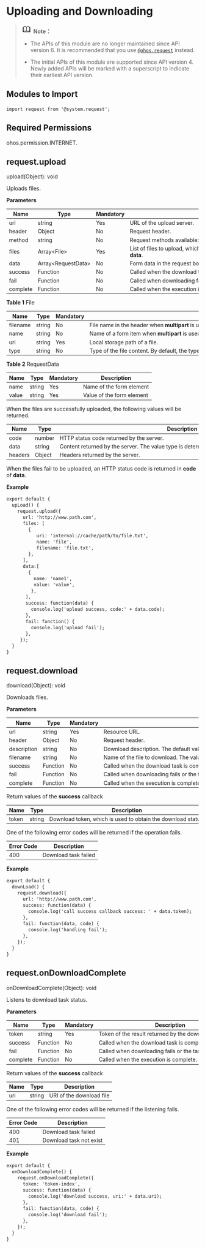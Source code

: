 # Uploading and Downloading

> ![icon-note.gif](public_sys-resources/icon-note.gif) **Note：**
> - The APIs of this module are no longer maintained since API version 6. It is recommended that you use [`@ohos.request`](js-apis-request.md) instead.
> 
> - The initial APIs of this module are supported since API version 4. Newly added APIs will be marked with a superscript to indicate their earliest API version.


## Modules to Import


```
import request from '@system.request';
```

## Required Permissions

ohos.permission.INTERNET.


## request.upload

upload(Object): void

Uploads files.

**Parameters**

| Name | Type | Mandatory | Description |
| -------- | -------- | -------- | -------- |
| url | string | Yes | URL&nbsp;of&nbsp;the&nbsp;upload&nbsp;server. |
| header | Object | No | Request&nbsp;header. |
| method | string | No | Request&nbsp;methods&nbsp;available:&nbsp;**POST**&nbsp;and&nbsp;**PUT**.&nbsp;The&nbsp;default&nbsp;value&nbsp;is&nbsp;**POST**. |
| files | Array&lt;File&gt; | Yes | List&nbsp;of&nbsp;files&nbsp;to&nbsp;upload,&nbsp;which&nbsp;is&nbsp;submitted&nbsp;through&nbsp;**multipart/form-data**. |
| data | Array&lt;RequestData&gt; | No | Form&nbsp;data&nbsp;in&nbsp;the&nbsp;request&nbsp;body. |
| success | Function | No | Called&nbsp;when&nbsp;the&nbsp;download&nbsp;task&nbsp;is&nbsp;complete. |
| fail | Function | No | Called&nbsp;when&nbsp;downloading&nbsp;fails&nbsp;or&nbsp;the&nbsp;task&nbsp;does&nbsp;not&nbsp;exist. |
| complete | Function | No | Called&nbsp;when&nbsp;the&nbsp;execution&nbsp;is&nbsp;complete. |

**Table 1** File

| Name | Type | Mandatory | Description |
| -------- | -------- | -------- | -------- |
| filename | string | No | File&nbsp;name&nbsp;in&nbsp;the&nbsp;header&nbsp;when&nbsp;**multipart**&nbsp;is&nbsp;used. |
| name | string | No | Name&nbsp;of&nbsp;a&nbsp;form&nbsp;item&nbsp;when&nbsp;**multipart**&nbsp;is&nbsp;used.&nbsp;The&nbsp;default&nbsp;value&nbsp;is&nbsp;**file**. |
| uri | string | Yes | Local&nbsp;storage&nbsp;path&nbsp;of&nbsp;a&nbsp;file. |
| type | string | No | Type&nbsp;of&nbsp;the&nbsp;file&nbsp;content.&nbsp;By&nbsp;default,&nbsp;the&nbsp;type&nbsp;is&nbsp;obtained&nbsp;based&nbsp;on&nbsp;the&nbsp;suffix&nbsp;of&nbsp;the&nbsp;file&nbsp;name&nbsp;or&nbsp;URI. |

**Table 2** RequestData

| Name | Type | Mandatory | Description |
| -------- | -------- | -------- | -------- |
| name | string | Yes | Name&nbsp;of&nbsp;the&nbsp;form&nbsp;element |
| value | string | Yes | Value&nbsp;of&nbsp;the&nbsp;form&nbsp;element |

When the files are successfully uploaded, the following values will be returned.

| Name | Type | Description |
| -------- | -------- | -------- |
| code | number | HTTP&nbsp;status&nbsp;code&nbsp;returned&nbsp;by&nbsp;the&nbsp;server. |
| data | string | Content&nbsp;returned&nbsp;by&nbsp;the&nbsp;server.&nbsp;The&nbsp;value&nbsp;type&nbsp;is&nbsp;determined&nbsp;by&nbsp;the&nbsp;type&nbsp;in&nbsp;the&nbsp;returned&nbsp;headers. |
| headers | Object | Headers&nbsp;returned&nbsp;by&nbsp;the&nbsp;server. |

When the files fail to be uploaded, an HTTP status code is returned in **code** of **data**.

**Example**

```
export default {    
  upLoad() {
    request.upload({
      url: 'http://www.path.com',
      files: [
        {
           uri: 'internal://cache/path/to/file.txt',
           name: 'file',
           filename: 'file.txt',
        },
      ],
      data:[
        {
          name: 'name1',
          value: 'value',
         },
       ],
       success: function(data) {
         console.log('upload success, code:' + data.code);
       },
       fail: function() {
         console.log('upload fail');
       },
     });
  }
}
```


## request.download

download(Object): void

Downloads files.

**Parameters**

| Name | Type | Mandatory | Description |
| -------- | -------- | -------- | -------- |
| url | string | Yes | Resource&nbsp;URL. |
| header | Object | No | Request&nbsp;header. |
| description | string | No | Download&nbsp;description.&nbsp;The&nbsp;default&nbsp;value&nbsp;is&nbsp;the&nbsp;file&nbsp;name. |
| filename | string | No | Name&nbsp;of&nbsp;the&nbsp;file&nbsp;to&nbsp;download.&nbsp;The&nbsp;value&nbsp;is&nbsp;obtained&nbsp;from&nbsp;the&nbsp;current&nbsp;request&nbsp;or&nbsp;resource&nbsp;URL&nbsp;by&nbsp;default. |
| success | Function | No | Called&nbsp;when&nbsp;the&nbsp;download&nbsp;task&nbsp;is&nbsp;complete. |
| fail | Function | No | Called&nbsp;when&nbsp;downloading&nbsp;fails&nbsp;or&nbsp;the&nbsp;task&nbsp;does&nbsp;not&nbsp;exist. |
| complete | Function | No | Called&nbsp;when&nbsp;the&nbsp;execution&nbsp;is&nbsp;complete. |

Return values of the **success** callback

| Name | Type | Description |
| -------- | -------- | -------- |
| token | string | Download&nbsp;token,&nbsp;which&nbsp;is&nbsp;used&nbsp;to&nbsp;obtain&nbsp;the&nbsp;download&nbsp;status. |

One of the following error codes will be returned if the operation fails.

| Error&nbsp;Code | Description |
| -------- | -------- |
| 400 | Download&nbsp;task&nbsp;failed |

**Example**

```
export default {    
  downLoad() {        
    request.download({            
      url: 'http://www.path.com',            
      success: function(data) {                
        console.log('call success callback success: ' + data.token);            
      },            
      fail: function(data, code) {                
        console.log('handling fail');            
      },        
    });    
  }
}
```


## request.onDownloadComplete

onDownloadComplete(Object): void

Listens to download task status.

**Parameters**

| Name | Type | Mandatory | Description |
| -------- | -------- | -------- | -------- |
| token | string | Yes | Token&nbsp;of&nbsp;the&nbsp;result&nbsp;returned&nbsp;by&nbsp;the&nbsp;download&nbsp;method |
| success | Function | No | Called&nbsp;when&nbsp;the&nbsp;download&nbsp;task&nbsp;is&nbsp;complete. |
| fail | Function | No | Called&nbsp;when&nbsp;downloading&nbsp;fails&nbsp;or&nbsp;the&nbsp;task&nbsp;does&nbsp;not&nbsp;exist. |
| complete | Function | No | Called&nbsp;when&nbsp;the&nbsp;execution&nbsp;is&nbsp;complete. |

Return values of the **success** callback

| Name | Type | Description |
| -------- | -------- | -------- |
| uri | string | URI&nbsp;of&nbsp;the&nbsp;download&nbsp;file |

One of the following error codes will be returned if the listening fails.

| Error&nbsp;Code | Description |
| -------- | -------- |
| 400 | Download&nbsp;task&nbsp;failed |
| 401 | Download&nbsp;task&nbsp;not&nbsp;exist |

**Example**

```
export default {    
  onDownloadComplete() {        
    request.onDownloadComplete({            
      token: 'token-index',            
      success: function(data) {                
        console.log('download success, uri:' + data.uri);            
      },            
      fail: function(data, code) {                
        console.log('download fail');            
      },
    });    
  }
}
```